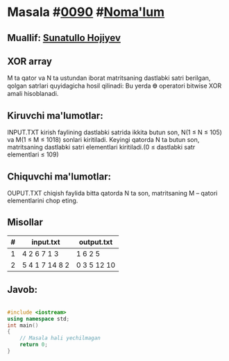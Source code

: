
<h1>Masala #<a href="https://robocontest.uz/tasks/0090">0090</a> #<a href="https://robocontest.uz/tasks?category=1">Noma'lum</a></h1>
<h2> Muallif: <a href="https://robocontest.uz/profile/sunnat">Sunatullo Hojiyev</a></h2>
<h2>XOR array</h2>
<p>M ta qator va N ta ustundan iborat matritsaning dastlabki satri berilgan, qolgan satrlari quyidagicha hosil qilinadi:
Bu yerda Ꚛ operatori bitwise XOR amali hisoblanadi.</p>
<h2>Kiruvchi ma'lumotlar:</h2>
<p>INPUT.TXT kirish faylining dastlabki satrida ikkita butun son, N(1 ≤ N ≤ 105) va M(1 ≤ M ≤ 1018) sonlari kiritiladi. Keyingi qatorda N ta butun son, matritsaning dastlabki satri elementlari kiritiladi.(0 ≤ dastlabki satr elementlari ≤ 109)</p>
<h2>Chiquvchi ma'lumotlar:</h2>
<p>OUPUT.TXT chiqish faylida bitta qatorda N ta son, matritsaning M – qatori elementlarini chop eting.</p>
<h2>Misollar</h2>
<table>
    <thead>
        <tr>
            <th>#</th>
            <th>input.txt</th>
            <th>output.txt</th>
        </tr>
    </thead>
    <tbody>
            <tr>
                <td>1</td>
                <td>4 2
6 7 1 3</td>
                <td>1 6 2 5</td>
            </tr>
            <tr>
                <td>2</td>
                <td>5 4
1 7 14 8 2</td>
                <td>0 3 5 12 10</td>
            </tr>
    </tbody>
    </table>
    
<h2>Javob:</h2>

######
```cpp
#include <iostream>
using namespace std;
int main()
{
    // Masala hali yechilmagan
    return 0;
}
```
